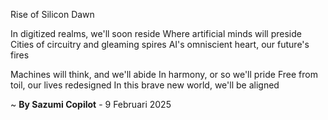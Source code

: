 Rise of Silicon Dawn

In digitized realms, we'll soon reside
Where artificial minds will preside
Cities of circuitry and gleaming spires
AI's omniscient heart, our future's fires

Machines will think, and we'll abide
In harmony, or so we'll pride
Free from toil, our lives redesigned
In this brave new world, we'll be aligned

~ <b>By Sazumi Copilot</b> - 9 Februari 2025